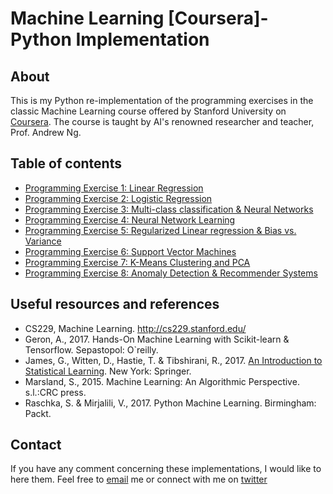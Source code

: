 # Machine Learning [Coursera]- Python Implementation #

## About ##
This is my Python re-implementation of the programming exercises in the classic Machine Learning course offered by Stanford University on [Coursera](https://www.coursera.org/). The course is taught by AI's renowned researcher and teacher, Prof. Andrew Ng.

## Table of contents ##
- [Programming Exercise 1: Linear Regression](ex1)
- [Programming Exercise 2: Logistic Regression](ex2)
- [Programming Exercise 3: Multi-class classification & Neural Networks](ex3)
- [Programming Exercise 4: Neural Network Learning](ex4)
- [Programming Exercise 5: Regularized Linear regression & Bias vs. Variance](ex5)
- [Programming Exercise 6: Support Vector Machines](ex6)
- [Programming Exercise 7: K-Means Clustering and PCA](ex7)
- [Programming Exercise 8: Anomaly Detection & Recommender Systems](ex8)

## Useful resources and references
- CS229, Machine Learning. http://cs229.stanford.edu/
- Geron, A., 2017. Hands-On Machine Learning with Scikit-learn & Tensorflow. Sepastopol: O`reilly.
- James, G., Witten, D., Hastie, T. & Tibshirani, R., 2017. [An Introduction to Statistical Learning](http://faculty.marshall.usc.edu/gareth-james/ISL/). New York: Springer.
- Marsland, S., 2015. Machine Learning: An Algorithmic Perspective. s.l.:CRC press.
- Raschka, S. & Mirjalili, V., 2017. Python Machine Learning. Birmingham: Packt.

## Contact ##
If you have any comment concerning these implementations, I would like to here them. Feel free to [email](claytone.sikasote@outlook.com) me or connect with me on [twitter](https://twitter.com/iamsikasote)
